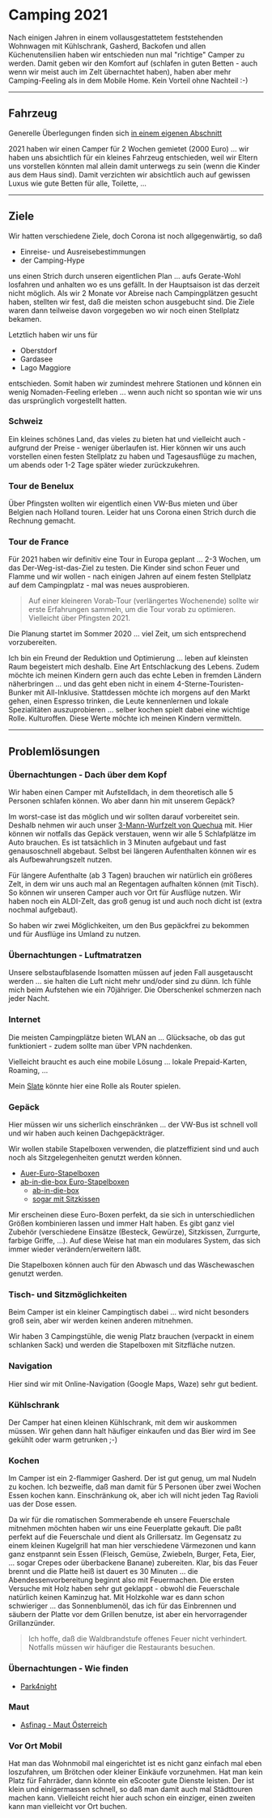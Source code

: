 # Camping 2021

Nach einigen Jahren in einem vollausgestattetem feststehenden Wohnwagen mit Kühlschrank, Gasherd, Backofen und allen Küchenutensilien haben wir entschieden nun mal "richtige" Camper zu werden. Damit geben wir den Komfort auf (schlafen in guten Betten - auch wenn wir meist auch im Zelt übernachtet haben), haben aber mehr Camping-Feeling als in dem Mobile Home. Kein Vorteil ohne Nachteil :-)

---

## Fahrzeug

Generelle Überlegungen finden sich [in einem eigenen Abschnitt](camper.md)

2021 haben wir einen Camper für 2 Wochen gemietet (2000 Euro) ... wir haben uns absichtlich für ein kleines Fahrzeug entschieden, weil wir Eltern uns vorstellen könnten mal allein damit unterwegs zu sein (wenn die Kinder aus dem Haus sind). Damit verzichten wir absichtlich auch auf gewissen Luxus wie gute Betten für alle, Toilette, ...

---

## Ziele

Wir hatten verschiedene Ziele, doch Corona ist noch allgegenwärtig, so daß

* Einreise- und Ausreisebestimmungen
* der Camping-Hype

uns einen Strich durch unseren eigentlichen Plan ... aufs Gerate-Wohl losfahren und anhalten wo es uns gefällt. In der Hauptsaison ist das derzeit nicht möglich. Als wir 2 Monate vor Abreise nach Campingplätzen gesucht haben, stellten wir fest, daß die meisten schon ausgebucht sind. Die Ziele waren dann teilweise davon vorgegeben wo wir noch einen Stellplatz bekamen.

Letztlich haben wir uns für

* Oberstdorf
* Gardasee
* Lago Maggiore

entschieden. Somit haben wir zumindest mehrere Stationen und können ein wenig Nomaden-Feeling erleben ... wenn auch nicht so spontan wie wir uns das ursprünglich vorgestellt hatten.

### Schweiz

Ein kleines schönes Land, das vieles zu bieten hat und vielleicht auch - aufgrund der Preise - weniger überlaufen ist. Hier können wir uns auch vorstellen einen festen Stellplatz zu haben und Tagesausflüge zu machen, um abends oder 1-2 Tage später wieder zurückzukehren.

### Tour de Benelux

Über Pfingsten wollten wir eigentlich einen VW-Bus mieten und über Belgien nach Holland touren. Leider hat uns Corona einen Strich durch die Rechnung gemacht.

### Tour de France

Für 2021 haben wir definitiv eine Tour in Europa geplant ... 2-3 Wochen, um das Der-Weg-ist-das-Ziel zu testen. Die Kinder sind schon Feuer und Flamme und wir wollen - nach einigen Jahren auf einem festen Stellplatz auf dem Campingplatz - mal was neues ausprobieren.

> Auf einer kleineren Vorab-Tour (verlängertes Wochenende) sollte wir erste Erfahrungen sammeln, um die Tour vorab zu optimieren. Vielleicht über Pfingsten 2021.

Die Planung startet im Sommer 2020 ... viel Zeit, um sich entsprechend vorzubereiten.

Ich bin ein Freund der Reduktion und Optimierung ... leben auf kleinsten Raum begeistert mich deshalb. Eine Art Entschlackung des Lebens. Zudem möchte ich meinen Kindern gern auch das echte Leben in fremden Ländern näherbringen ... und das geht eben nicht in einem 4-Sterne-Touristen-Bunker mit All-Inklusive. Stattdessen möchte ich morgens auf den Markt gehen, einen Espresso trinken, die Leute kennenlernen und lokale Spezialitäten auszuprobieren ... selber kochen spielt dabei eine wichtige Rolle. Kulturoffen. Diese Werte möchte ich meinen Kindern vermitteln.

---

## Problemlösungen

### Übernachtungen - Dach über dem Kopf

Wir haben einen Camper mit Aufstelldach, in dem theoretisch alle 5 Personen schlafen können. Wo aber dann hin mit unserem Gepäck?

Im worst-case ist das möglich und wir sollten darauf vorbereitet sein. Deshalb nehmen wir auch unser [3-Mann-Wurfzelt von Quechua](https://www.decathlon.de/p/wurfzelt-2-seconds-fur-3-personen/_/R-p-3349) mit. Hier können wir notfalls das Gepäck verstauen, wenn wir alle 5 Schlafplätze im Auto brauchen. Es ist tatsächlich in 3 Minuten aufgebaut und fast genausoschnell abgebaut. Selbst bei längeren Aufenthalten können wir es als Aufbewahrungszelt nutzen.

Für längere Aufenthalte (ab 3 Tagen) brauchen wir natürlich ein größeres Zelt, in dem wir uns auch mal an Regentagen aufhalten können (mit Tisch). So können wir unseren Camper auch vor Ort für Ausflüge nutzen. Wir haben noch ein ALDI-Zelt, das groß genug ist und auch noch dicht ist (extra nochmal aufgebaut).

So haben wir zwei Möglichkeiten, um den Bus gepäckfrei zu bekommen und für Ausflüge ins Umland zu nutzen.

### Übernachtungen - Luftmatratzen

Unsere selbstaufblasende Isomatten müssen auf jeden Fall ausgetauscht werden ... sie halten die Luft nicht mehr und/oder sind zu dünn. Ich fühle mich beim Aufstehen wie ein 70jähriger. Die Oberschenkel schmerzen nach jeder Nacht.

### Internet

Die meisten Campingplätze bieten WLAN an ... Glücksache, ob das gut funktioniert - zudem sollte man über VPN nachdenken.

Vielleicht braucht es auch eine mobile Lösung ... lokale Prepaid-Karten, Roaming, ...

Mein [Slate](slate.md) könnte hier eine Rolle als Router spielen.

### Gepäck

Hier müssen wir uns sicherlich einschränken ... der VW-Bus ist schnell voll und wir haben auch keinen Dachgepäckträger.

Wir wollen stabile Stapelboxen verwenden, die platzeffizient sind und auch noch als Sitzgelegenheiten genutzt werden können.

* [Auer-Euro-Stapelboxen](https://www.youtube.com/watch?v=FLwGkhzjMqI)
* [ab-in-die-box Euro-Stapelboxen](https://www.ab-in-die-box.de/euroboxen-nextgen.html)
  * [ab-in-die-box](https://www.youtube.com/watch?v=UsCySVhS66g)
  * [sogar mit Sitzkissen](https://www.ab-in-die-box.de/zubehoer/euroboxen-nextgen/sitzkissen.html?___store=b2b_de)

Mir erscheinen diese Euro-Boxen perfekt, da sie sich in unterschiedlichen Größen kombinieren lassen und immer Halt haben.
Es gibt ganz viel Zubehör (verschiedene Einsätze (Besteck, Gewürze), Sitzkissen, Zurrgurte, farbige Griffe, ...). Auf diese Weise hat man ein modulares System, das sich immer wieder verändern/erweitern läßt.

Die Stapelboxen können auch für den Abwasch und das Wäschewaschen genutzt werden.

### Tisch- und Sitzmöglichkeiten

Beim Camper ist ein kleiner Campingtisch dabei ... wird nicht besonders groß sein, aber wir werden keinen anderen mitnehmen.

Wir haben 3 Campingstühle, die wenig Platz brauchen (verpackt in einem schlanken Sack) und werden die Stapelboxen mit Sitzfläche nutzen.

### Navigation

Hier sind wir mit Online-Navigation (Google Maps, Waze) sehr gut bedient.

### Kühlschrank

Der Camper hat einen kleinen Kühlschrank, mit dem wir auskommen müssen. Wir gehen dann halt häufiger einkaufen und das Bier wird im See gekühlt oder warm getrunken ;-)

### Kochen

Im Camper ist ein 2-flammiger Gasherd. Der ist gut genug, um mal Nudeln zu kochen. Ich bezweifle, daß man damit für 5 Personen über zwei Wochen Essen kochen kann. Einschränkung ok, aber ich will nicht jeden Tag Ravioli uas der Dose essen.

Da wir für die romatischen Sommerabende eh unsere Feuerschale mitnehmen möchten haben wir uns eine Feuerplatte gekauft. Die paßt perfekt auf die Feuerschale und dient als Grillersatz. Im Gegensatz zu einem kleinen Kugelgrill hat man hier verschiedene Värmezonen und kann ganz enstpannt sein Essen (Fleisch, Gemüse, Zwiebeln, Burger, Feta, Eier, ... sogar Crepes oder überbackene Banane) zubereiten. Klar, bis das Feuer brennt und die Platte heiß ist dauert es 30 Minuten ... die Abendessenvorbereitung beginnt also mit Feuermachen. Die ersten Versuche mit Holz haben sehr gut geklappt - obwohl die Feuerschale natürlich keinen Kaminzug hat. Mit Holzkohle war es dann schon schwieriger ... das Sonnenblumenöl, das ich für das Einbrennen und säubern der Platte vor dem Grillen benutze, ist aber ein hervorragender Grillanzünder.

> Ich hoffe, daß die Waldbrandstufe offenes Feuer nicht verhindert. Notfalls müssen wir häufiger die Restaurants besuchen.

### Übernachtungen - Wie finden

* [Park4night](https://park4night.com/de)

### Maut

* [Asfinag - Maut Österreich](https://www.asfinag.at/asfinag-app/)

### Vor Ort Mobil

Hat man das Wohnmobil mal eingerichtet ist es nicht ganz einfach mal eben loszufahren, um Brötchen oder kleiner Einkäufe vorzunehmen. Hat man kein Platz für Fahrräder, dann könnte ein eScooter gute Dienste leisten. Der ist klein und einigermassen schnell, so daß man damit auch mal Städttouren machen kann. Vielleicht reicht hier auch schon ein einziger, einen zweiten kann man vielleicht vor Ort buchen.
